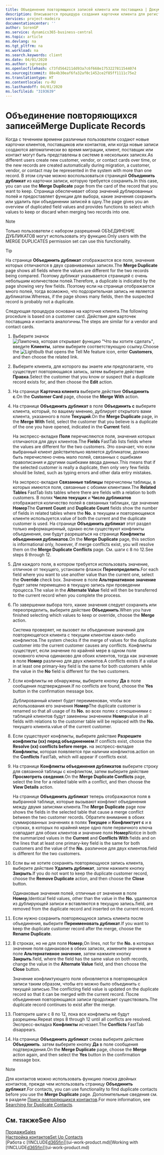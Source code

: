 ```yaml
---
title: Объединение повторяющихся записей клиента или поставщика | Документация Майкрософт
description: Описывается процедура создания карточки клиента для регистрации информации о каждом новом клиенте, которому вы что-либо продаете.
services: project-madeira
documentationcenter: ''
author: SorenGP
ms.service: dynamics365-business-central
ms.topic: article
ms.devlang: na
ms.tgt_pltfrm: na
ms.workload: na
ms.search.keywords: client
ms.date: 04/01/2020
ms.author: sgroespe
ms.openlocfilehash: c73fd564211dd93a7c6f668e1753227811544074
ms.sourcegitcommit: 88e4b30eaf6fa32af0c1452ce2f85ff1111c75e2
ms.translationtype: HT
ms.contentlocale: ru-RU
ms.lasthandoff: 04/01/2020
ms.locfileid: "3193639"
---
```

# <a name="merge-duplicate-records"></a><span data-ttu-id="3ad24-103">Объединение повторяющихся записей</span><span class="sxs-lookup"><span data-stu-id="3ad24-103">Merge Duplicate Records</span></span>
<span data-ttu-id="3ad24-104">Когда с течением времени различные пользователи создают новые карточки клиентов, поставщиков или контактов, или когда новые записи создаются автоматически во время миграции, клиент, поставщик или контакт могут быть представлены в системе в нескольких записях.</span><span class="sxs-lookup"><span data-stu-id="3ad24-104">As different users create new customer, vendor, or contact cards over time, or the new records are created automatically during migration, a customer, vendor, or contact may be represented in the system with more than one record.</span></span> <span data-ttu-id="3ad24-105">В этом случае можно воспользоваться страницей **Объединить дубликат** из карточки записи, которую требуется сохранить.</span><span class="sxs-lookup"><span data-stu-id="3ad24-105">In this case, you can use the **Merge Duplicate** page from the card of the record that you want to keep.</span></span> <span data-ttu-id="3ad24-106">Страница обеспечивает обзор значений дублированных полей и предоставляет функции для выбора, какие значения сохранить или удалить при объединении записей в одну.</span><span class="sxs-lookup"><span data-stu-id="3ad24-106">The page gives you an overview of duplicated field values and provides functions to select which values to keep or discard when merging two records into one.</span></span>

> [!NOTE]
> <span data-ttu-id="3ad24-107">Только пользователи с набором разрешений ОБЪЕДИНЕНИЕ ДУБЛИКАТОВ могут использовать эту функцию.</span><span class="sxs-lookup"><span data-stu-id="3ad24-107">Only users with the MERGE DUPLICATES permission set can use this functionality.</span></span>

> [!TIP]
> <span data-ttu-id="3ad24-108">На странице **Объединить дубликат** отображаются все поля, значения которых отличаются в двух сравниваемых записях.</span><span class="sxs-lookup"><span data-stu-id="3ad24-108">The **Merge Duplicate** page shows all fields where the values are different for the two records being compared.</span></span> <span data-ttu-id="3ad24-109">Поэтому дубликат указывается страницей с очень небольшим количеством полей.</span><span class="sxs-lookup"><span data-stu-id="3ad24-109">Therefore, a duplicate is indicated by the page showing very few fields.</span></span> <span data-ttu-id="3ad24-110">Поэтому если на странице отображается много полей, тогда возможно, что подозрительная запись не является дубликатом.</span><span class="sxs-lookup"><span data-stu-id="3ad24-110">Whereas, if the page shows many fields, then the suspected record is probably not a duplicate.</span></span>

<span data-ttu-id="3ad24-111">Следующая процедура основана на карточке клиента.</span><span class="sxs-lookup"><span data-stu-id="3ad24-111">The following procedure is based on a customer card.</span></span> <span data-ttu-id="3ad24-112">Действия для карточек поставщика и контакта аналогичны.</span><span class="sxs-lookup"><span data-stu-id="3ad24-112">The steps are similar for a vendor  and contact cards.</span></span>

1. <span data-ttu-id="3ad24-113">Выберите значок ![Лампочка, которая открывает функцию "Что вы хотите сделать"](media/ui-search/search_small.png "Что вы хотите сделать"), введите **Клиенты**, затем выберите соответствующую ссылку.</span><span class="sxs-lookup"><span data-stu-id="3ad24-113">Choose the ![Lightbulb that opens the Tell Me feature](media/ui-search/search_small.png "Tell me what you want to do") icon, enter **Customers**, and then choose the related link.</span></span>
2. <span data-ttu-id="3ad24-114">Выберите клиента, для которого вы знаете или предполагаете, что существует повторяющаяся запись, затем выберите действие **Правка**.</span><span class="sxs-lookup"><span data-stu-id="3ad24-114">Select the customer that you know or suspect that a duplicate record exists for, and then choose the **Edit** action.</span></span>
3. <span data-ttu-id="3ad24-115">На странице **Карточка клиента** выберите действие **Объединить с**.</span><span class="sxs-lookup"><span data-stu-id="3ad24-115">On the **Customer Card** page, choose the **Merge With** action.</span></span>
4. <span data-ttu-id="3ad24-116">На странице **Объединить дубликат** в поле **Объединить с** выберите клиента, который, по вашему мнению, дублирует открытого вами клиента, указанного в поле **Текущий**.</span><span class="sxs-lookup"><span data-stu-id="3ad24-116">On the **Merge Duplicate** page, in the **Merge With** field, select the customer that you believe is a duplicate of the one you have opened, indicated in the **Current** field.</span></span>

    <span data-ttu-id="3ad24-117">На экспресс-вкладке **Поля** перечисляются поля, значения которых отличаются для двух клиентов.</span><span class="sxs-lookup"><span data-stu-id="3ad24-117">The **Fields** FastTab lists fields where the values are different for the two customers.</span></span> <span data-ttu-id="3ad24-118">Это означает, что если выбранный клиент действительно является дубликатом, должно быть перечислено очень мало полей, связанных с ошибками правописания и другими ошибками ввода данных.</span><span class="sxs-lookup"><span data-stu-id="3ad24-118">This means that if the selected customer is really a duplicate, then only very few fields should be listed, such as typing errors and other data entry mistakes.</span></span>

    <span data-ttu-id="3ad24-119">На экспресс-вкладке **Связанные таблицы** перечислены таблицы, в которых имеются поля, связанные с обоими клиентами.</span><span class="sxs-lookup"><span data-stu-id="3ad24-119">The **Related Tables** FastTab lists tables where there are fields with a relation to both customers.</span></span> <span data-ttu-id="3ad24-120">В полях **Число текущих** и **Число дубликатов** отображается количество полей в связанных таблицах, где значение **Номер**</span><span class="sxs-lookup"><span data-stu-id="3ad24-120">The **Current Count** and **Duplicate Count** fields show the number of fields in related tables where the **No.**</span></span> <span data-ttu-id="3ad24-121">в текущем и повторяющемся клиенте используется.</span><span class="sxs-lookup"><span data-stu-id="3ad24-121">value of both the current and the duplicate customer is used.</span></span> <span data-ttu-id="3ad24-122">На странице **Объединить дубликат** этот раздел только информационный, однако если существуют конфликты объединения, они будут разрешаться на странице **Конфликты объединения дубликатов**.</span><span class="sxs-lookup"><span data-stu-id="3ad24-122">On the **Merge Duplicate** page, this section is informational only, however, if merge conflicts exist, you will resolve them on the **Merge Duplicate Conflicts** page.</span></span> <span data-ttu-id="3ad24-123">См. шаги с 8 по 12.</span><span class="sxs-lookup"><span data-stu-id="3ad24-123">See steps 8 through 12.</span></span>   

5. <span data-ttu-id="3ad24-124">Для каждого поля, в котором требуется использовать значение, отличное от текущего, установите флажок **Переопределить**.</span><span class="sxs-lookup"><span data-stu-id="3ad24-124">For each field where you want to use another value than the current one, select the **Override** check box.</span></span> <span data-ttu-id="3ad24-125">Значение в поле **Альтернативное значение** будет затем перемещено в текущую запись при проведении процесса.</span><span class="sxs-lookup"><span data-stu-id="3ad24-125">The value in the **Alternate Value** field will then be transferred to the current record when you complete the process.</span></span>
6. <span data-ttu-id="3ad24-126">По завершении выбора того, какие значения следует сохранить или переопределить, выберите действие **Объединить**.</span><span class="sxs-lookup"><span data-stu-id="3ad24-126">When you have finished selecting which values to keep or override, choose the **Merge** action.</span></span>

    <span data-ttu-id="3ad24-127">Система проверяет, не вызовет ли объединение значений для повторяющегося клиента с текущим клиентом каких-либо конфликтов.</span><span class="sxs-lookup"><span data-stu-id="3ad24-127">The system checks if the merge of values for the duplicate customer into the current customer causes any conflicts.</span></span> <span data-ttu-id="3ad24-128">Конфликты существует, если значение по крайней мере в одном поле основного ключа одинаково для обоих клиентов, тогда как значение в поле **Номер** различно для двух клиентов.</span><span class="sxs-lookup"><span data-stu-id="3ad24-128">A conflicts exists if a value in at least one primary-key field is the same for both customers while the value in the **No** field is different for the two customers.</span></span>

7. <span data-ttu-id="3ad24-129">Если конфликты не обнаружены, выберите кнопку **Да** в поле сообщения подтверждения.</span><span class="sxs-lookup"><span data-stu-id="3ad24-129">If no conflicts are found, choose the **Yes** button in the confirmation message box.</span></span>

    <span data-ttu-id="3ad24-130">Дублированный клиент будет переименован, чтобы все использования его значения **Номер**</span><span class="sxs-lookup"><span data-stu-id="3ad24-130">The duplicate customer is renamed so that all usage of its **No.**</span></span> <span data-ttu-id="3ad24-131">во всех полях с отношениями с таблицей клиентов будут заменены значением **Номер**</span><span class="sxs-lookup"><span data-stu-id="3ad24-131">value in all fields with relations to the customer table will be replaced with the **No.**</span></span> <span data-ttu-id="3ad24-132">текущего клиента.</span><span class="sxs-lookup"><span data-stu-id="3ad24-132">value of the current customer.</span></span>
8. <span data-ttu-id="3ad24-133">Если существуют конфликты, выберите действие **Разрешите конфликты (хх) перед объединением**.</span><span class="sxs-lookup"><span data-stu-id="3ad24-133">If conflicts exist, choose the **Resolve (xx) conflicts before merge.**</span></span> <span data-ttu-id="3ad24-134">на экспресс-вкладке **Конфликты**, которая появляется при наличии конфликтов.</span><span class="sxs-lookup"><span data-stu-id="3ad24-134">action on the **Conflicts** FastTab, which will appear if conflicts exist.</span></span>
9. <span data-ttu-id="3ad24-135">На странице **Конфликты объединения дубликатов** выберите строку для связанной таблицы с конфликтом, затем выберите действие **Просмотреть сведения**.</span><span class="sxs-lookup"><span data-stu-id="3ad24-135">On the **Merge Duplicate Conflicts** page, select the line for a related table with a conflict, and then choose the **View Details** action.</span></span>

    <span data-ttu-id="3ad24-136">На странице **Объединить дубликат** теперь отображаются поля в выбранной таблице, которые вызывают конфликт объединения между двумя записями клиента.</span><span class="sxs-lookup"><span data-stu-id="3ad24-136">The **Merge Duplicate** page now shows the fields in the selected table that cause a merge conflict between the two customer records.</span></span> <span data-ttu-id="3ad24-137">Обратите внимание в обоих суммированных значениях в полях **Текущее** и **Конфликтует с** и в строках, в которых по крайней мере одно поле первичного ключа совпадает для обоих клиентов и значение поля **Номер**</span><span class="sxs-lookup"><span data-stu-id="3ad24-137">Notice in both the summarized values in the **Current** and **Conflicts With** fields and on the lines that at least one primary-key field is the same for both customers and the value of the **No.**</span></span> <span data-ttu-id="3ad24-138">различное для двух клиентов.</span><span class="sxs-lookup"><span data-stu-id="3ad24-138">field is different for the two customers.</span></span>   
10. <span data-ttu-id="3ad24-139">Если вы не хотите сохранять повторяющуюся запись клиента, выберите действие **Удалить дубликат**, затем нажмите кнопку **Закрыть**.</span><span class="sxs-lookup"><span data-stu-id="3ad24-139">If you do not want to keep the duplicate customer record, choose the **Remove Duplicate** action, and then choose the **Close** button.</span></span>

    <span data-ttu-id="3ad24-140">Одинаковые значения полей, отличные от значения в поле **Номер**,</span><span class="sxs-lookup"><span data-stu-id="3ad24-140">Identical field values, other than the value in the **No.**</span></span> <span data-ttu-id="3ad24-141">удаляются из дублирующей записи и вставляются в текущую запись.</span><span class="sxs-lookup"><span data-stu-id="3ad24-141">field, are removed from the duplicate record and inserted on the current record.</span></span>
11. <span data-ttu-id="3ad24-142">Если нужно сохранить повторяющуюся запись клиента после объединения, выберите **Переименовать дубликат**.</span><span class="sxs-lookup"><span data-stu-id="3ad24-142">If you want to keep the duplicate customer record after the merge,  choose the **Rename Duplicate**.</span></span>
12. <span data-ttu-id="3ad24-143">В строках, но не для поля **Номер**,</span><span class="sxs-lookup"><span data-stu-id="3ad24-143">On lines, not for the **No.**</span></span> <span data-ttu-id="3ad24-144">в которых значение поля одинаковое в обеих записях, измените значение в поле **Альтернативное значение**, затем нажмите кнопку **Закрыть**.</span><span class="sxs-lookup"><span data-stu-id="3ad24-144">field, where the field has the same value on both records, change the value in the **Alternate Value** field, and then choose the **Close** button.</span></span>

    <span data-ttu-id="3ad24-145">Значение конфликтующего поля обновляется в повторяющейся записи таким образом, чтобы его можно было объединить с текущей записью.</span><span class="sxs-lookup"><span data-stu-id="3ad24-145">The conflicting field value is updated on the duplicate record so that it can be merged with the current record.</span></span> <span data-ttu-id="3ad24-146">После объединения повторяющаяся записи продолжает существовать.</span><span class="sxs-lookup"><span data-stu-id="3ad24-146">The duplicate record continues to exist after the merge.</span></span>
13. <span data-ttu-id="3ad24-147">Повторите шаги с 8 по 12, пока все конфликты не будут разрешены.</span><span class="sxs-lookup"><span data-stu-id="3ad24-147">Repeat steps 8 through 12 until all conflicts are resolved.</span></span> <span data-ttu-id="3ad24-148">Экспресс-вкладка **Конфликты** исчезает.</span><span class="sxs-lookup"><span data-stu-id="3ad24-148">The **Conflicts** FastTab disappears.</span></span>
14. <span data-ttu-id="3ad24-149">На странице **Объединить дубликат** снова выберите действие **Объединить**. затем выберите кнопку **Да** в поле сообщения подтверждения.</span><span class="sxs-lookup"><span data-stu-id="3ad24-149">On the **Merge Duplicate** page, choose the **Merge** action again, and then select the **Yes** button in the confirmation message box.</span></span>

> [!NOTE]
> <span data-ttu-id="3ad24-150">Для контактов можно использовать функцию поиска двойных контактов, прежде чем использовать страницу **Объединить дубликат**.</span><span class="sxs-lookup"><span data-stu-id="3ad24-150">For contacts, you can use functionality to find duplicate contacts before you use the **Merge Duplicate** page.</span></span> <span data-ttu-id="3ad24-151">Дополнительные сведения см. в разделе [Поиск повторяющихся контактов](marketing-setup-contacts.md#searching-for-duplicate-contacts).</span><span class="sxs-lookup"><span data-stu-id="3ad24-151">For more information, see [Searching for Duplicate Contacts](marketing-setup-contacts.md#searching-for-duplicate-contacts).</span></span>

## <a name="see-also"></a><span data-ttu-id="3ad24-152">См. также</span><span class="sxs-lookup"><span data-stu-id="3ad24-152">See Also</span></span>
[<span data-ttu-id="3ad24-153">Продажи</span><span class="sxs-lookup"><span data-stu-id="3ad24-153">Sales</span></span>](sales-manage-sales.md)  
[<span data-ttu-id="3ad24-154">Настройка контактов</span><span class="sxs-lookup"><span data-stu-id="3ad24-154">Set Up Contacts</span></span>](marketing-setup-contacts.md)  
<span data-ttu-id="3ad24-155">[Работа с [!INCLUDE[d365fin](includes/d365fin_md.md)]](ui-work-product.md)</span><span class="sxs-lookup"><span data-stu-id="3ad24-155">[Working with [!INCLUDE[d365fin](includes/d365fin_md.md)]](ui-work-product.md)</span></span>
